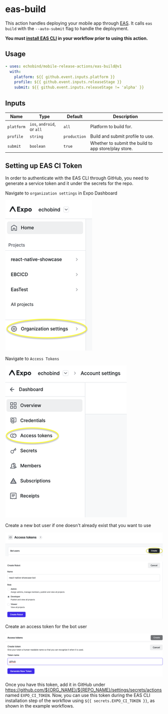 # eas-build

This action handles deploying your mobile app through [EAS](https://docs.expo.dev/eas/). It calls `eas build` with the `--auto-submit` flag to handle the deployment. 

__You must [install EAS CLI](https://github.com/marketplace/actions/expo-github-action) in your workflow prior to using this action.__

## Usage

```yaml
- uses: echobind/mobile-release-actions/eas-build@v1
  with:
    platform: ${{ github.event.inputs.platform }}
    profile: ${{ github.event.inputs.releaseStage }}
    submit: ${{ github.event.inputs.releaseStage != 'alpha' }}
```

## Inputs

| Name       | Type                       | Default      | Description                                          |
| ---------- | -------------------------- | ------------ | ---------------------------------------------------- |
| `platform` | `ios`, `android`, or `all` | `all`        | Platform to build for.                               |
| `profile`  | `string`                   | `production` | Build and submit profile to use.                     |
| `submit`   | `boolean`                  | `true`       | Whether to submit the build to app store/play store. |

## Setting up EAS CI Token

In order to authenticate with the EAS CLI through GitHub, you need to generate a service token and it under the secrets for the repo. 

Navigate to `organization settings` in Expo Dashboard

![org-settings](../images/org-settings.png)

Navigate to `Access Tokens`

![access-tokens](../images/access-tokens.png)

Create a new bot user if one doesn't already exist that you want to use

![create-bot](../images/create-bot.png)

![create-bot-form](../images/create-bot-form.png)

Create an access token for the bot user

![create-token](../images/create-token.png)

Once you have this token, add it in GitHub under https://github.com/${ORG_NAME}/${REPO_NAME}/settings/secrets/actions named `EXPO_CI_TOKEN`. Now, you can use this token during the EAS CLI installation step of the workflow using `${{ secrets.EXPO_CI_TOKEN }}`, as shown in the example workflows. 